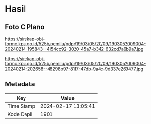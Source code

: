 # Hasil

## Foto C Plano

https://sirekap-obj-formc.kpu.go.id/525b/pemilu/pdpr/19/03/05/20/09/1903052009004-20240214-195843--4154cc92-3020-45a7-b342-632cd7a9b9a7.jpg

https://sirekap-obj-formc.kpu.go.id/525b/pemilu/pdpr/19/03/05/20/09/1903052009004-20240214-202658--48298b97-8117-47db-9a4c-9d337e269477.jpg


## Metadata

| Key        | Value               |
| ---------- | ------------------- |
| Time Stamp | 2024-02-17 13:05:41 |
| Kode Dapil | 1901                |



